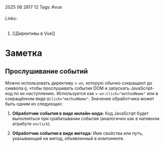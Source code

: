2025 06 2817 12
Tags: #vue 
###### Links: 
1) [[Директивы в Vue]]
# Заметка
## Прослушивание событий
Можно использовать директиву `v-on`, которую обычно сокращают до символа `@`, чтобы прослушивать события DOM и запускать JavaScript-код по их наступлению. Используется как `v-on:click="methodName"` или в сокращённом виде `@click="methodName"`.
Значение обработчика может быть одним из следующих:

1. **Обработчик события в виде инлайн-кода:** Код JavaScript будет выполняться при срабатывании события (аналогично как в нативном атрибуте `onclick`).

2. **Обработчик события в виде метода:** Имя свойства или путь, указывающий на метод, объявленный в компоненте.